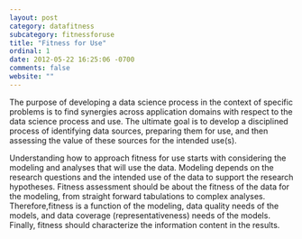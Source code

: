 ```yaml
---
layout: post
category: datafitness
subcategory: fitnessforuse
title: "Fitness for Use"
ordinal: 1
date: 2012-05-22 16:25:06 -0700
comments: false
website: ""
---
```


The purpose of developing a data science process in the context of specific problems is to find synergies across application domains with respect to the data science process and use. The ultimate goal is to develop a disciplined process of identifying data sources, preparing them for use, and then assessing the value of these sources for the intended use(s).

Understanding how to approach fitness for use starts with considering the modeling and analyses that will use the data. Modeling depends on the research questions and the intended use of the data to support the research hypotheses. Fitness assessment should be about the fitness of the data for the modeling, from straight forward tabulations to complex analyses. Therefore,fitness is a function of the modeling, data quality needs of the models, and data coverage (representativeness) needs of the models. Finally, fitness should characterize the information content in the results.
